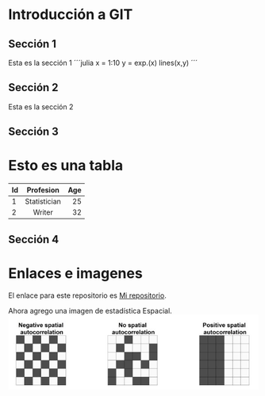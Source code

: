 # Introducción a GIT
## Sección 1
Esta es la sección 1
´´´julia
x = 1:10
y = exp.(x)
lines(x,y)
´´´
## Sección 2
Esta es la sección 2

## Sección 3
# Esto es una tabla
|Id|Profesion|Age|
|:------------- |:---------------:| -------------:|
|1|Statistician|25|
|2|Writer|32|
## Sección 4
# Enlaces e imagenes
El enlace para este repositorio es [Mi repositorio](https://github.com/OscarCutipaLuque/Prueba).

Ahora agrego una imagen de estadística Espacial.
![git](AUTOCORRELATION.JPG)
